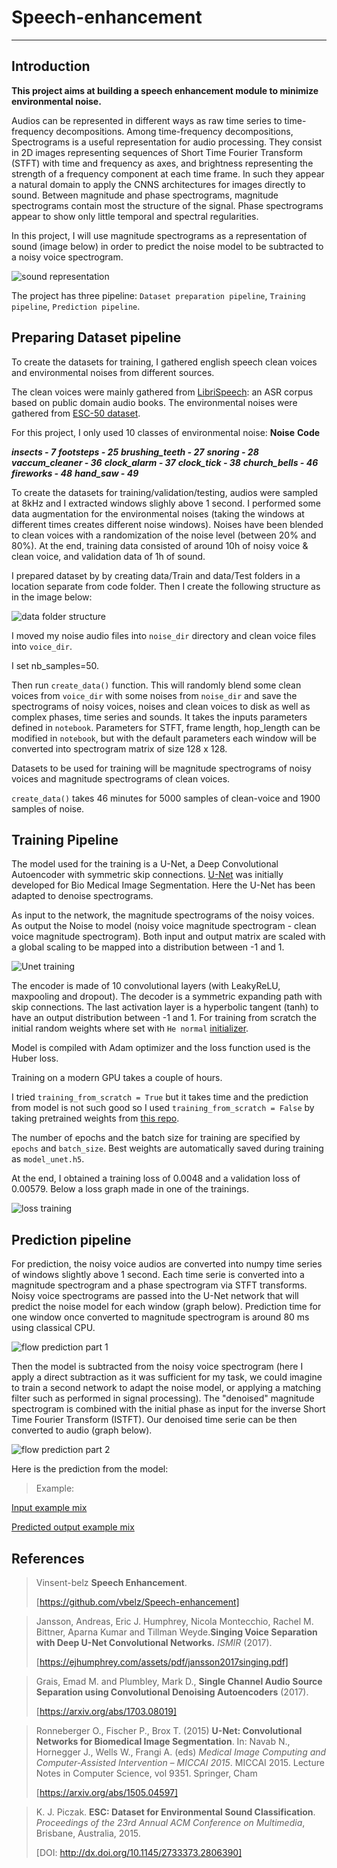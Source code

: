 # Speech-enhancement
---

## Introduction
**This project aims at building a speech enhancement module to minimize environmental noise.**

Audios can be represented in different ways as raw time series to time-frequency decompositions.
Among time-frequency decompositions, Spectrograms is a useful representation for audio processing. They consist in 2D images representing sequences of Short Time Fourier Transform (STFT) with time and frequency as axes, and brightness representing the strength of a frequency component at each time frame. In such they appear a natural domain to apply the CNNS architectures for images directly to sound. Between magnitude and phase spectrograms, magnitude spectrograms contain most the structure of the signal. Phase spectrograms appear to show only little temporal and spectral regularities.

In this project, I will use magnitude spectrograms as a representation of sound (image below) in order to predict the noise model to be subtracted to a noisy voice spectrogram.

<img src="https://github.com/vbelz/Speech-enhancement/raw/master/img/sound_to_spectrogram.png" alt="sound representation" title="sound representation" />

The project has three pipeline:  `Dataset preparation pipeline`, `Training pipeline`, `Prediction pipeline`.

## Preparing Dataset pipeline

To create the datasets for training, I gathered english speech clean voices  and environmental noises from different sources.

The clean voices were mainly gathered from [LibriSpeech](http://www.openslr.org/12/): an ASR corpus based on public domain audio books.
The environmental noises were gathered from [ESC-50 dataset](https://github.com/karoldvl/ESC-50).  

 For this project, I only used 10 classes of environmental noise: 
 **Noise**    **Code**
 
***insects - 7***
***footsteps - 25***
***brushing_teeth - 27***
***snoring - 28***
***vaccum_cleaner - 36***
***clock_alarm - 37***
***clock_tick - 38***
***church_bells - 46***
***fireworks - 48***
***hand_saw - 49***

To create the datasets for training/validation/testing, audios were sampled at 8kHz and I extracted windows slighly above 1 second. I performed some data augmentation for the environmental noises (taking the windows at different times creates different noise windows). Noises have been blended to clean voices  with a randomization of the noise level (between 20% and 80%). At the end, training data consisted of around 10h of noisy voice & clean voice,
and validation data of 1h of sound.

I prepared dataset by by creating data/Train and data/Test folders in a location separate from code folder. Then I create the following structure as in the image below:

<img src="img/structure_folder.png" alt="data folder structure" title="data folder structure" />

I moved my noise audio files into `noise_dir` directory and clean voice files into `voice_dir`.

I set nb_samples=50.

Then run `create_data()` function. This will randomly blend some clean voices from `voice_dir` with some noises from `noise_dir` and save the spectrograms of noisy voices, noises and clean voices to disk as well as complex phases, time series and sounds. It takes the inputs parameters defined in  `notebook`. Parameters for STFT, frame length, hop_length can be modified in `notebook`, but with the default parameters each window will be converted into spectrogram matrix of size 128 x 128.

Datasets to be used for training will be magnitude spectrograms of noisy voices and magnitude spectrograms of clean voices.

`create_data()` takes 46 minutes for 5000 samples of clean-voice and 1900 samples of noise.


## Training Pipeline

The model used for the training is a U-Net, a Deep Convolutional Autoencoder with symmetric skip connections. [U-Net](https://arxiv.org/abs/1505.04597) was initially developed for Bio Medical Image Segmentation. Here the U-Net has been adapted to denoise spectrograms.

As input to the network, the magnitude spectrograms of the noisy voices. As output the Noise to model (noisy voice magnitude spectrogram - clean voice magnitude spectrogram). Both input and output matrix are scaled with a global scaling to be mapped into a distribution between -1 and 1.

<img src="https://github.com/vbelz/Speech-enhancement/raw/master/img/Unet_noisyvoice_to_noisemodel.png" alt="Unet training" title="Unet training" />

The encoder is made of 10 convolutional layers (with LeakyReLU, maxpooling and dropout). The decoder is a symmetric expanding path with skip connections. The last activation layer is a hyperbolic tangent (tanh) to have an output distribution between -1 and 1. For training from scratch the initial random weights where set with `He normal` [initializer](https://www.tensorflow.org/api_docs/python/tf/keras/initializers/HeNormal).

Model is compiled with Adam optimizer and the loss function used is the Huber loss.

Training on a modern GPU takes a couple of hours.

I tried `training_from_scratch = True` but it takes time and the prediction from model is not such good so I used `training_from_scratch = False` by taking pretrained weights from [this repo](https://github.com/vbelz/Speech-enhancement/blob/master/weights/model_unet.h5).

The number of epochs and the batch size for training are specified by `epochs` and `batch_size`. Best weights are automatically saved during training as `model_unet.h5`.

At the end, I obtained a training loss of 0.0048 and a validation loss of 0.00579. Below a loss graph made in one of the trainings.

<img src="img/loss_training.png" alt="loss training" title="loss training" />

## Prediction pipeline

For prediction, the noisy voice audios are converted into numpy time series of windows slightly above 1 second. Each time serie is converted into a magnitude spectrogram and a phase spectrogram via STFT transforms. Noisy voice spectrograms are passed into the U-Net network that will predict the noise model for each window (graph below). Prediction time for one window once converted to magnitude spectrogram is around 80 ms using classical CPU.

<img src="https://github.com/vbelz/Speech-enhancement/raw/master/img/flow_prediction.png" alt="flow prediction part 1" title="flow prediction part 1" />

Then the model is subtracted from the noisy voice spectrogram (here I apply a direct subtraction as it was sufficient for my task, we could imagine to train a second network to adapt the noise model, or applying a matching filter such as performed in signal processing). The "denoised" magnitude spectrogram is combined with the initial phase as input for the inverse Short Time Fourier Transform (ISTFT). Our denoised time serie can be then converted to audio (graph below).

<img src="https://github.com/vbelz/Speech-enhancement/raw/master/img/flow_prediction_part2.png" alt="flow prediction part 2" title="flow prediction part 2" />

Here is the prediction from the model:

> Example:

[Input example mix](https://vbelz.github.io/Speech-enhancement/demo_data/validation/noisy_voice_alarm39.wav)

[Predicted output example mix](https://vbelz.github.io/Speech-enhancement/demo_data/validation/voice_pred_alarm39.wav)


## References

>Vinsent-belz **Speech Enhancement**.
>
>[https://github.com/vbelz/Speech-enhancement]

>Jansson, Andreas, Eric J. Humphrey, Nicola Montecchio, Rachel M. Bittner, Aparna Kumar and Tillman Weyde.**Singing Voice Separation with Deep U-Net Convolutional Networks.** *ISMIR* (2017).
>
>[https://ejhumphrey.com/assets/pdf/jansson2017singing.pdf]

>Grais, Emad M. and Plumbley, Mark D., **Single Channel Audio Source Separation using Convolutional Denoising Autoencoders** (2017).
>
>[https://arxiv.org/abs/1703.08019]

>Ronneberger O., Fischer P., Brox T. (2015) **U-Net: Convolutional Networks for Biomedical Image Segmentation**. In: Navab N., Hornegger J., Wells W., Frangi A. (eds) *Medical Image Computing and Computer-Assisted Intervention – MICCAI 2015*. MICCAI 2015. Lecture Notes in Computer Science, vol 9351. Springer, Cham
>
>[https://arxiv.org/abs/1505.04597]

> K. J. Piczak. **ESC: Dataset for Environmental Sound Classification**. *Proceedings of the 23rd Annual ACM Conference on Multimedia*, Brisbane, Australia, 2015.
>
> [DOI: http://dx.doi.org/10.1145/2733373.2806390]
